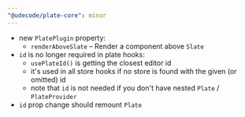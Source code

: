 ```yaml
---
"@udecode/plate-core": minor
---
```


- new `PlatePlugin` property:
  - `renderAboveSlate` – Render a component above `Slate`
- `id` is no longer required in plate hooks:
  - `usePlateId()` is getting the closest editor id
  - it's used in all store hooks if no store is found with the given (or omitted) id
  - note that `id` is not needed if you don't have nested `Plate` / `PlateProvider`
- `id` prop change should remount `Plate`